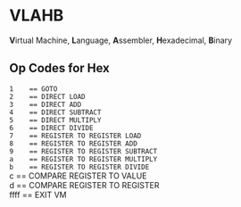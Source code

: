 # VLAHB
**V**irtual Machine, **L**anguage, **A**ssembler, **H**exadecimal, **B**inary

## Op Codes for Hex
`1    == GOTO` <br>
`2    == DIRECT LOAD` <br>
`3    == DIRECT ADD` <br>
`4    == DIRECT SUBTRACT` <br>
`5    == DIRECT MULTIPLY` <br>
`6    == DIRECT DIVIDE` <br>
`7    == REGISTER TO REGISTER LOAD` <br>
`8    == REGISTER TO REGISTER ADD` <br>
`9    == REGISTER TO REGISTER SUBTRACT` <br>
`a    == REGISTER TO REGISTER MULTIPLY` <br>
`b    == REGISTER TO REGISTER DIVIDE` <br>
c    == COMPARE REGISTER TO VALUE <br>
d    == COMPARE REGISTER TO REGISTER <br>
ffff == EXIT VM <br>
